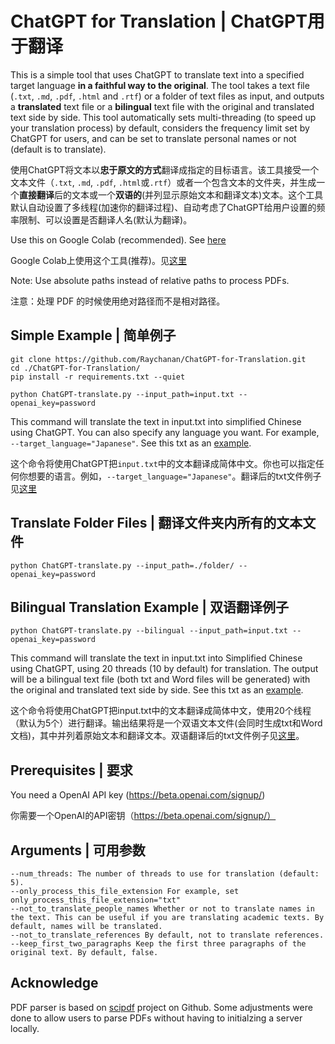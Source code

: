 # ChatGPT for Translation | ChatGPT用于翻译
This is a simple tool that uses ChatGPT to translate text into a specified target language **in a faithful way to the original**. The tool takes a text file (`.txt`, `.md`, `.pdf`, `.html` and `.rtf`) or a folder of text files as input, and outputs a **translated** text file or a **bilingual** text file with the original and translated text side by side. This tool automatically sets multi-threading (to speed up your translation process) by default, considers the frequency limit set by ChatGPT for users, and can be set to translate personal names or not (default is to translate).

使用ChatGPT将文本以**忠于原文的方式**翻译成指定的目标语言。该工具接受一个文本文件（`.txt`, `.md`, `.pdf`, `.html`或`.rtf`）或者一个包含文本的文件夹，并生成一个**直接翻译**后的文本或一个**双语的**(并列显示原始文本和翻译文本)文本。这个工具默认自动设置了多线程(加速你的翻译过程)、自动考虑了ChatGPT给用户设置的频率限制、可以设置是否翻译人名(默认为翻译)。

Use this on Google Colab (recommended). See [here](https://colab.research.google.com/drive/1_715zHeS3VaZaB9ISyo29Zp-KOTsyP8D#scrollTo=hU-8gsBXAyf0)

Google Colab上使用这个工具(推荐)。见[这里](https://colab.research.google.com/drive/1_715zHeS3VaZaB9ISyo29Zp-KOTsyP8D#scrollTo=hU-8gsBXAyf0)

Note: Use absolute paths instead of relative paths to process PDFs.

注意：处理 PDF 的时候使用绝对路径而不是相对路径。

## Simple Example | 简单例子

```
git clone https://github.com/Raychanan/ChatGPT-for-Translation.git
cd ./ChatGPT-for-Translation/
pip install -r requirements.txt --quiet

python ChatGPT-translate.py --input_path=input.txt --openai_key=password
```

This command will translate the text in input.txt into simplified Chinese using ChatGPT. You can also specify any language you want. For example, `--target_language="Japanese"`. See this txt as an [example](input_translated.txt).

这个命令将使用ChatGPT把`input.txt`中的文本翻译成简体中文。你也可以指定任何你想要的语言。例如，`--target_language="Japanese"`。翻译后的txt文件例子见[这里](input_translated.txt)

## Translate Folder Files | 翻译文件夹内所有的文本文件

`python ChatGPT-translate.py --input_path=./folder/ --openai_key=password`


## Bilingual Translation Example | 双语翻译例子

`python ChatGPT-translate.py --bilingual --input_path=input.txt --openai_key=password`


This command will translate the text in input.txt into Simplified Chinese using ChatGPT, using 20 threads (10 by default) for translation. The output will be a bilingual text file (both txt and Word files will be generated) with the original and translated text side by side. See this txt as an [example](input_bilingual.txt).

这个命令将使用ChatGPT把input.txt中的文本翻译成简体中文，使用20个线程（默认为5个）进行翻译。输出结果将是一个双语文本文件(会同时生成txt和Word文档)，其中并列着原始文本和翻译文本。双语翻译后的txt文件例子见[这里](input_bilingual.txt)。

## Prerequisites | 要求
You need a OpenAI API key (https://beta.openai.com/signup/)

你需要一个OpenAI的API密钥（https://beta.openai.com/signup/）


## Arguments | 可用参数
```
--num_threads: The number of threads to use for translation (default: 5).
--only_process_this_file_extension For example, set only_process_this_file_extension="txt"
--not_to_translate_people_names Whether or not to translate names in the text. This can be useful if you are translating academic texts. By default, names will be translated.
--not_to_translate_references By default, not to translate references.
--keep_first_two_paragraphs Keep the first three paragraphs of the original text. By default, false.
```

## Acknowledge 
PDF parser is based on [scipdf](https://github.com/titipata/scipdf_parser) project on Github. Some adjustments were done to allow users to parse PDFs without having to initialzing a server locally.
